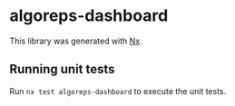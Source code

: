 # algoreps-dashboard

This library was generated with [Nx](https://nx.dev).

## Running unit tests

Run `nx test algoreps-dashboard` to execute the unit tests.
